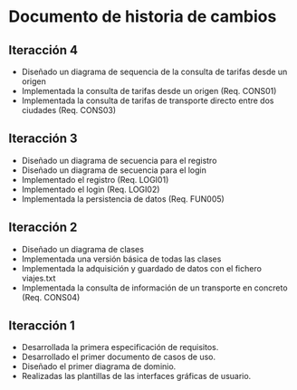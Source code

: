 # Documento de historia de cambios
## Iteracción 4
<ul>
    <li>Diseñado un diagrama de sequencia de la consulta de tarifas desde un origen</li>
    <li>Implementada la consulta de tarifas desde un origen (Req. CONS01)</li>
    <li>Implementada la consulta de tarifas de transporte directo entre dos ciudades (Req. CONS03)</li>
</ul>

## Iteracción 3
<ul>
    <li>Diseñado un diagrama de secuencia para el registro</li>
    <li>Diseñado un diagrama de secuencia para el login</li>
    <li>Implementado el registro (Req. LOGI01)</li>
    <li>Implementado el login (Req. LOGI02)</li>
    <li>Implementada la persistencia de datos (Req. FUN005)</li>
</ul>

## Iteracción 2
<ul>
    <li>Diseñado un diagrama de clases</li>
    <li>Implementada una versión básica de todas las clases</li>
    <li>Implementada la adquisición y guardado de datos con el fichero viajes.txt</li>
    <li>Implementada la consulta de información de un transporte en concreto (Req. CONS04)</li>
</ul>

## Iteracción 1
<ul>
    <li>Desarrollada la primera especificación de requisitos.</li>
    <li>Desarrollado el primer documento de casos de uso.</li>
    <li>Diseñado el primer diagrama de dominio.</li>
    <li>Realizadas las plantillas de las interfaces gráficas de usuario.</li>
</ul>

